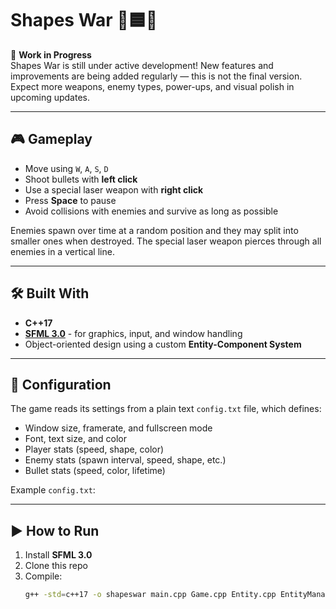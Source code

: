 # Shapes War 🔺🟦💥

🚧 **Work in Progress**  
Shapes War is still under active development! New features and improvements are being added regularly — this is not the final version. Expect more weapons, enemy types, power-ups, and visual polish in upcoming updates.

---

## 🎮 Gameplay

- Move using `W`, `A`, `S`, `D`
- Shoot bullets with **left click**
- Use a special laser weapon with **right click**
- Press **Space** to pause
- Avoid collisions with enemies and survive as long as possible

Enemies spawn over time at a random position and they may split into smaller ones when destroyed. The special laser weapon pierces through all enemies in a vertical line.

---

## 🛠️ Built With

- **C++17**
- **[SFML 3.0](https://www.sfml-dev.org/)** - for graphics, input, and window handling
- Object-oriented design using a custom **Entity-Component System**

---

## 🔧 Configuration

The game reads its settings from a plain text `config.txt` file, which defines:

- Window size, framerate, and fullscreen mode
- Font, text size, and color
- Player stats (speed, shape, color)
- Enemy stats (spawn interval, speed, shape, etc.)
- Bullet stats (speed, color, lifetime)

Example `config.txt`:



---

## ▶️ How to Run

1. Install **SFML 3.0**
2. Clone this repo
3. Compile:
   ```bash
   g++ -std=c++17 -o shapeswar main.cpp Game.cpp Entity.cpp EntityManager.cpp Vec2.cpp -lsfml-graphics -lsfml-window -lsfml-system

